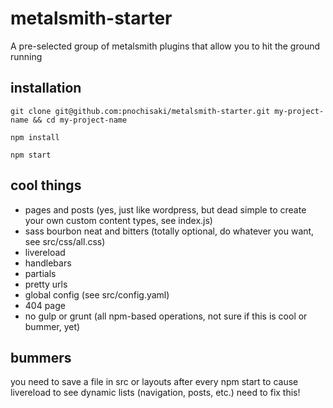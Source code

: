 # metalsmith-starter
A pre-selected group of metalsmith plugins that allow you to hit the ground running

## installation
`git clone git@github.com:pnochisaki/metalsmith-starter.git my-project-name && cd my-project-name`

`npm install`

`npm start`

## cool things
* pages and posts (yes, just like wordpress, but dead simple to create your own custom content types, see index.js)
* sass bourbon neat and bitters (totally optional, do whatever you want, see src/css/all.css)
* livereload
* handlebars
* partials
* pretty urls
* global config (see src/config.yaml)
* 404 page
* no gulp or grunt (all npm-based operations, not sure if this is cool or bummer, yet)

## bummers
you need to save a file in src or layouts after every npm start to cause livereload to see dynamic lists (navigation, posts, etc.) need to fix this!